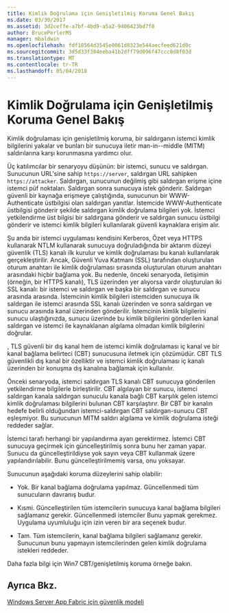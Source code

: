 ```yaml
---
title: Kimlik Doğrulama için Genişletilmiş Koruma Genel Bakış
ms.date: 03/30/2017
ms.assetid: 3d2ceffe-a7bf-4bd9-a5a2-9406423bd7f8
author: BrucePerlerMS
manager: mbaldwin
ms.openlocfilehash: fdf18564d3545e0061d8323e544aecfeed621d0c
ms.sourcegitcommit: 3d5d33f384eeba41b2dff79d096f47ccc8d8f03d
ms.translationtype: MT
ms.contentlocale: tr-TR
ms.lasthandoff: 05/04/2018
---
```

# <a name="extended-protection-for-authentication-overview"></a>Kimlik Doğrulama için Genişletilmiş Koruma Genel Bakış
Kimlik doğrulaması için genişletilmiş koruma, bir saldırganın istemci kimlik bilgilerini yakalar ve bunları bir sunucuya iletir man-in--middle (MITM) saldırılarına karşı korunmasına yardımcı olur.  
  
 Üç katılımcılar bir senaryoyu düşünün: bir istemci, sunucu ve saldırgan. Sunucunun URL'sine sahip `https://server`, saldırgan URL sahipken `https://attacker`. Saldırgan, sunucunun değilmiş gibi saldırgan erişme içine istemci püf noktaları. Saldırgan sonra sunucuya istek gönderir. Saldırgan güvenli bir kaynağa erişmeye çalıştığında, sunucunun bir WWW-Authenticate üstbilgisi olan saldırgan yanıtlar. İstemcide WWW-Authenticate üstbilgisi gönderir şekilde saldırgan kimlik doğrulama bilgileri yok. İstemci yetkilendirme üst bilgisi bir saldırgana gönderir ve saldırgan sunucu üstbilgi gönderir ve istemci kimlik bilgileri kullanılarak güvenli kaynaklara erişim alır.  
  
 Şu anda bir istemci uygulaması kendisini Kerberos, Özet veya HTTPS kullanarak NTLM kullanarak sunucuya doğruladığında bir aktarım düzeyi güvenlik (TLS) kanalı ilk kurulur ve kimlik doğrulaması bu kanalı kullanılarak gerçekleştirilir. Ancak, Güvenli Yuva Katmanı (SSL) tarafından oluşturulan oturum anahtarı ile kimlik doğrulaması sırasında oluşturulan oturum anahtarı arasındaki hiçbir bağlama yok. Bu nedenle, önceki senaryoda, iletişimin (örneğin, bir HTTPS kanalı), TLS üzerinden yer alıyorsa vardır oluşturulan iki SSL kanalı: bir istemci ve saldırgan ve başka bir saldırgan ve sunucu arasında arasında. İstemcinin kimlik bilgileri istemciden sunucuya ilk saldırgan ile istemci arasında SSL kanalı üzerinden ve sonra saldırgan ve sunucu arasında kanal üzerinden gönderilir. İstemcinin kimlik bilgilerini sunucu ulaştığınızda, sunucu üzerinde bu kimlik bilgilerini gönderilen kanal saldırgan ve istemci ile kaynaklanan algılama olmadan kimlik bilgilerini doğrular.  
  
 , TLS güvenli bir dış kanal hem de istemci kimlik doğrulaması iç kanal ve bir kanal bağlama belirteci (CBT) sunucusuna iletmek için çözümüdür. CBT TLS güvenlikli dış kanal bir özelliktir ve istemci kimlik doğrulaması iç kanalı üzerinden bir konuşma dış kanalına bağlamak için kullanılır.  
  
 Önceki senaryoda, istemci saldırgan TLS kanalı CBT sunucuya gönderilen yetkilendirme bilgilerle birleştirilir. CBT algılayan bir sunucu, istemci saldırgan kanala saldırgan sunuculu kanala bağlı CBT karşılık gelen istemci kimlik doğrulaması bilgilerini bulunan CBT karşılaştırır. Bir CBT bir kanalın hedefe belirli olduğundan istemci-saldırgan CBT saldırgan-sunucu CBT eşleşmiyor. Bu sunucunun MITM saldırı algılama ve kimlik doğrulama isteği reddeder sağlar.  
  
 İstemci tarafı herhangi bir yapılandırma ayarı gerektirmez. İstemci CBT sunucuya geçirmek için güncelleştirilmiş sonra bunu her zaman yapar. Sunucu da güncelleştirildiyse yok sayın veya CBT kullanmak üzere yapılandırılabilir. Bunu güncelleştirilmemiş varsa, onu yoksayar.  
  
 Sunucunun aşağıdaki koruma düzeylerini sahip olabilir:  
  
-   Yok. Bir kanal bağlama doğrulama yapılmaz. Güncellenmedi tüm sunucuların davranış budur.  
  
-   Kısmi. Güncelleştirilen tüm istemcilerin sunucuya kanal bağlama bilgileri sağlamanız gerekir. Güncellenmedi istemciler Bunu yapmak gerekmez. Uygulama uyumluluğu için izin veren bir ara seçenek budur.  
  
-   Tam. Tüm istemcilerin, kanal bağlama bilgileri sağlamanız gerekir. Sunucunun bunu yapmayın istemcilerinden gelen kimlik doğrulama istekleri reddeder.  
  
 Daha fazla bilgi için Win7 CBT/genişletilmiş koruma örneğe bakın.  
  
## <a name="see-also"></a>Ayrıca Bkz.  
 [Windows Server App Fabric için güvenlik modeli](http://go.microsoft.com/fwlink/?LinkID=201279&clcid=0x409)
